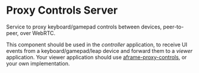 # Proxy Controls Server

Service to proxy keyboard/gamepad controls between devices, peer-to-peer, over WebRTC.

This component should be used in the *controller* application, to receive UI events from a keyboard/gamepad/leap device and forward them to a *viewer* application. Your viewer application should use [aframe-proxy-controls](https://github.com/donmccurdy/aframe-proxy-controls), or your own implementation.
